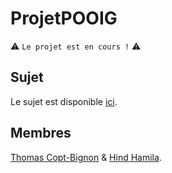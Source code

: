 # ProjetPOOIG

⚠️ `Le projet est en cours !` ⚠️

## Sujet

Le sujet est disponible [ici](https://gist.github.com/totocptbgn/17de0c4311278895222dcefa145b34ce#file-sujetprojetpooig-md).

## Membres

[Thomas Copt-Bignon](https://github.com/totocptbgn/) & [Hind Hamila](https://github.com/hindhamila/).
